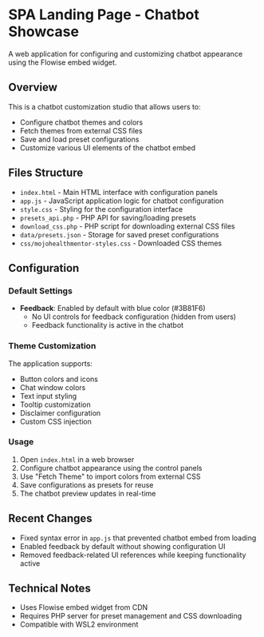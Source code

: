 # SPA Landing Page - Chatbot Showcase

A web application for configuring and customizing chatbot appearance using the Flowise embed widget.

## Overview

This is a chatbot customization studio that allows users to:
- Configure chatbot themes and colors
- Fetch themes from external CSS files
- Save and load preset configurations
- Customize various UI elements of the chatbot embed

## Files Structure

- `index.html` - Main HTML interface with configuration panels
- `app.js` - JavaScript application logic for chatbot configuration
- `style.css` - Styling for the configuration interface
- `presets_api.php` - PHP API for saving/loading presets
- `download_css.php` - PHP script for downloading external CSS files
- `data/presets.json` - Storage for saved preset configurations
- `css/mojohealthmentor-styles.css` - Downloaded CSS themes

## Configuration

### Default Settings

- **Feedback**: Enabled by default with blue color (#3B81F6)
  - No UI controls for feedback configuration (hidden from users)
  - Feedback functionality is active in the chatbot

### Theme Customization

The application supports:
- Button colors and icons
- Chat window colors
- Text input styling  
- Tooltip customization
- Disclaimer configuration
- Custom CSS injection

### Usage

1. Open `index.html` in a web browser
2. Configure chatbot appearance using the control panels
3. Use "Fetch Theme" to import colors from external CSS
4. Save configurations as presets for reuse
5. The chatbot preview updates in real-time

## Recent Changes

- Fixed syntax error in `app.js` that prevented chatbot embed from loading
- Enabled feedback by default without showing configuration UI
- Removed feedback-related UI references while keeping functionality active

## Technical Notes

- Uses Flowise embed widget from CDN
- Requires PHP server for preset management and CSS downloading
- Compatible with WSL2 environment